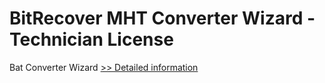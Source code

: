 # BitRecover MHT Converter Wizard - Technician License
Bat Converter Wizard
[>> Detailed information](https://secure.shareit.com/shareit/product.html?productid=300953413&affiliateid=200057808)